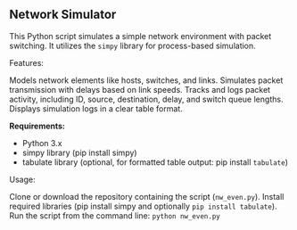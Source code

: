 

## Network Simulator


This Python script simulates a simple network environment with packet switching. It utilizes the `simpy` library for process-based simulation.

Features:

Models network elements like hosts, switches, and links.
Simulates packet transmission with delays based on link speeds.
Tracks and logs packet activity, including ID, source, destination, delay, and switch queue lengths.
Displays simulation logs in a clear table format.

**Requirements:**

 - Python 3.x
 - simpy library (pip install simpy)
 - tabulate library (optional, for formatted table output: pip install
   `tabulate`)

Usage:

Clone or download the repository containing the script (`nw_even.py`).
Install required libraries (pip install simpy and optionally `pip install tabulate`).
Run the script from the command line: `python nw_even.py`
